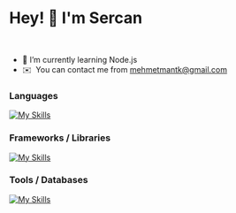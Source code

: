 # Hey! 👋 I'm Sercan
<br>


* 🌱 I’m currently learning Node.js
* ✉️  You can contact me from [mehmetmantk@gmail.com](mailto:mehmetmantk@gmail.com)


### Languages
[![My Skills](https://skillicons.dev/icons?i=html,css,js,ts,php)](https://skillicons.dev)

### Frameworks / Libraries
[![My Skills](https://skillicons.dev/icons?i=react,redux,nextjs,nodejs,laravel,sass,materialui,jest)](https://skillicons.dev)

### Tools / Databases
[![My Skills](https://skillicons.dev/icons?i=vscode,git,npm,webpack,graphql,mysql,mongodb,firebase)](https://skillicons.dev)
